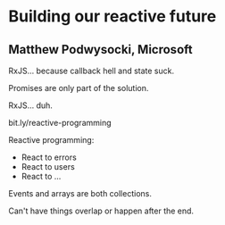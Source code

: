 Building our reactive future
============================

## Matthew Podwysocki, Microsoft

RxJS... because callback hell and state suck.

Promises are only part of the solution.

RxJS... duh.

bit.ly/reactive-programming

Reactive programming:

* React to errors
* React to users
* React to ...

Events and arrays are both collections.

Can't have things overlap or happen after the end.
